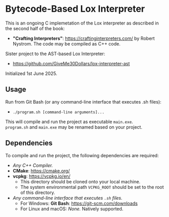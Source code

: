 # Bytecode-Based Lox Interpreter

This is an ongoing C implemetation of the Lox interpreter as described in the second half of the book:  
- **"Crafting Interpreters"**: https://craftinginterpreters.com/ by Robert Nystrom.
The code may be compiled as C++ code.

Sister project to the AST-based Lox Interpreter:
- https://github.com/GiveMe30Dollars/lox-interpreter-ast

Initialized 1st June 2025.

## Usage  
Run from Git Bash (or any command-line interface that executes .sh files):  
  - `./program.sh [command-line arguments]...`
    
This will compile and run the project as executable `main.exe`.  
`program.sh` and `main.exe` may be renamed based on your project.  

## Dependencies  
To compile and run the project, the following dependencies are required:
- *Any C++ Compiler.*
- **CMake**: https://cmake.org/
- **vcpkg**: https://vcpkg.io/en/
  - This directory should be cloned onto your local machine.
  - The system environmental path `VCPKG_ROOT` should be set to the root of this directory.
- *Any command-line interface that executes `.sh` files.*
  - For Windows: **Git Bash**: https://git-scm.com/downloads
  - For Linux and macOS: *None.* Natively supported.  
